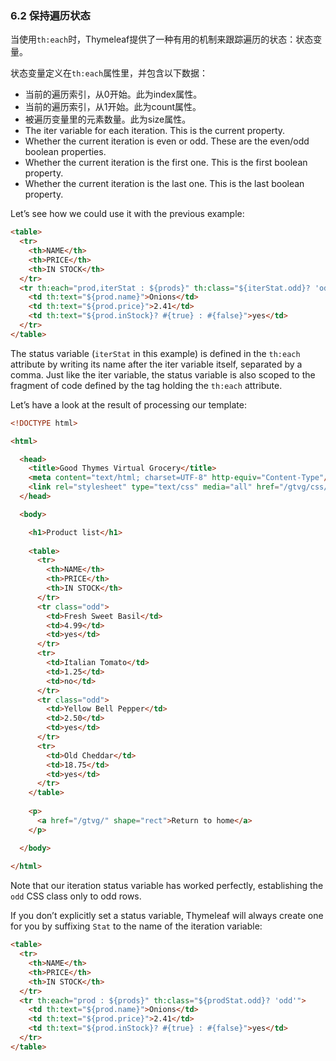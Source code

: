 ### 6.2 保持遍历状态

当使用`th:each`时，Thymeleaf提供了一种有用的机制来跟踪遍历的状态：状态变量。

状态变量定义在`th:each`属性里，并包含以下数据：

- 当前的遍历索引，从0开始。此为index属性。
- 当前的遍历索引，从1开始。此为count属性。
- 被遍历变量里的元素数量。此为size属性。
- The iter variable for each iteration. This is the current property.
- Whether the current iteration is even or odd. These are the even/odd boolean properties.
- Whether the current iteration is the first one. This is the first boolean property.
- Whether the current iteration is the last one. This is the last boolean property.

Let’s see how we could use it with the previous example:
```html
<table>
  <tr>
    <th>NAME</th>
    <th>PRICE</th>
    <th>IN STOCK</th>
  </tr>
  <tr th:each="prod,iterStat : ${prods}" th:class="${iterStat.odd}? 'odd'">
    <td th:text="${prod.name}">Onions</td>
    <td th:text="${prod.price}">2.41</td>
    <td th:text="${prod.inStock}? #{true} : #{false}">yes</td>
  </tr>
</table>
```
The status variable (`iterStat` in this example) is defined in the `th:each` attribute by writing its name after the iter variable itself, separated by a comma. Just like the iter variable, the status variable is also scoped to the fragment of code defined by the tag holding the `th:each` attribute.

Let’s have a look at the result of processing our template:
```html
<!DOCTYPE html>

<html>

  <head>
    <title>Good Thymes Virtual Grocery</title>
    <meta content="text/html; charset=UTF-8" http-equiv="Content-Type"/>
    <link rel="stylesheet" type="text/css" media="all" href="/gtvg/css/gtvg.css" />
  </head>

  <body>

    <h1>Product list</h1>
  
    <table>
      <tr>
        <th>NAME</th>
        <th>PRICE</th>
        <th>IN STOCK</th>
      </tr>
      <tr class="odd">
        <td>Fresh Sweet Basil</td>
        <td>4.99</td>
        <td>yes</td>
      </tr>
      <tr>
        <td>Italian Tomato</td>
        <td>1.25</td>
        <td>no</td>
      </tr>
      <tr class="odd">
        <td>Yellow Bell Pepper</td>
        <td>2.50</td>
        <td>yes</td>
      </tr>
      <tr>
        <td>Old Cheddar</td>
        <td>18.75</td>
        <td>yes</td>
      </tr>
    </table>
  
    <p>
      <a href="/gtvg/" shape="rect">Return to home</a>
    </p>

  </body>
  
</html>
```
Note that our iteration status variable has worked perfectly, establishing the `odd` CSS class only to odd rows.

If you don’t explicitly set a status variable, Thymeleaf will always create one for you by suffixing `Stat` to the name of the iteration variable:
```html
<table>
  <tr>
    <th>NAME</th>
    <th>PRICE</th>
    <th>IN STOCK</th>
  </tr>
  <tr th:each="prod : ${prods}" th:class="${prodStat.odd}? 'odd'">
    <td th:text="${prod.name}">Onions</td>
    <td th:text="${prod.price}">2.41</td>
    <td th:text="${prod.inStock}? #{true} : #{false}">yes</td>
  </tr>
</table>
```